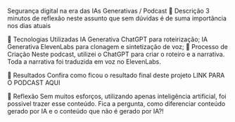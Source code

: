 Segurança digital na era das IAs Generativas / Podcast
📒 Descrição
3 minutos de reflexão neste assunto que sem dúvidas é de suma importância nos dias atuais

🤖 Tecnologias Utilizadas
IA Generativa ChatGPT para roteirização;
IA Generativa ElevenLabs para clonagem e sintetização de voz;
🧐 Processo de Criação
Neste podcast, utilizei o ChatGPT para criar o roteiro e a narrativa. Toda a narrativa foi traduzida em voz no ElevenLabs.

🚀 Resultados
Confira como ficou o resultado final deste projeto LINK PARA O PODCAST AQUI

💭 Reflexão
Sem muitos esforços, utilizando apenas inteligência artificial, foi possivel trazer esse conteúdo. Fica a pergunta, como diferenciar conteúdo gerado por IA e o conteúdo que não é gerado por IA?!
